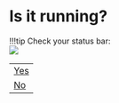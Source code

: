 # Is it running?

!!!tip
    Check your status bar:  
    ![](https://docs.docker.com/docker-for-mac/images/whale-in-menu-bar.png)

||
|-|
|[Yes](docker_for_mac/running.md)|
|[No](../../results/docker_for_mac_not_running.md)|
